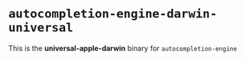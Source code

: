 # `autocompletion-engine-darwin-universal`

This is the **universal-apple-darwin** binary for `autocompletion-engine`
